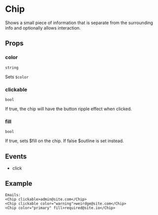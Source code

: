# Chip

Shows a small piece of information that is separate from the surrounding
info and optionally allows interaction.

## Props

### color
`string`

Sets `$color`

### clickable
`bool`

If true, the chip will have the button ripple effect when clicked.

### fill
`bool`

If true, sets $fill on the chip. If false $outline is set instead.

## Events
- click

## Example
```svelte
Emails:
<Chip clickable>admin@site.com</Chip>
<Chip clickable color="warning">weirdge@site.com</Chip>
<Chip color="primary" fill>required@site.io</Chip>
```
